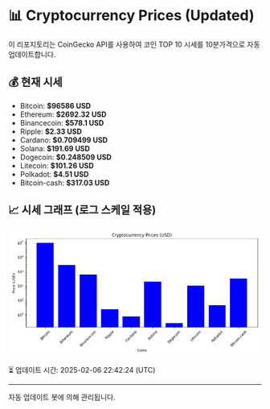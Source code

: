 
# 📊 Cryptocurrency Prices (Updated)

이 리포지토리는 CoinGecko API를 사용하여 코인 TOP 10 시세를 10분가격으로 자동 업데이트합니다.

## 💰 현재 시세
- Bitcoin: **$96586 USD**
- Ethereum: **$2692.32 USD**
- Binancecoin: **$578.1 USD**
- Ripple: **$2.33 USD**
- Cardano: **$0.709499 USD**
- Solana: **$191.69 USD**
- Dogecoin: **$0.248509 USD**
- Litecoin: **$101.26 USD**
- Polkadot: **$4.51 USD**
- Bitcoin-cash: **$317.03 USD**

## 📈 시세 그래프 (로그 스케일 적용)
![Crypto Prices](crypto_prices.png)

⏳ 업데이트 시간: 2025-02-06 22:42:24 (UTC)

---
자동 업데이트 봇에 의해 관리됩니다.
